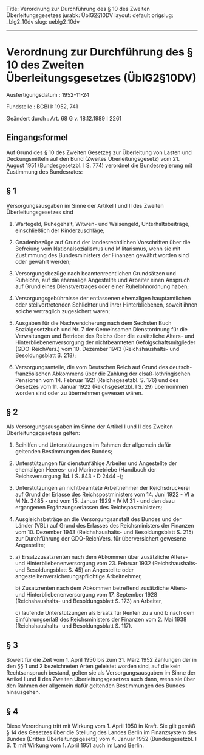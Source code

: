 Title: Verordnung zur Durchführung des § 10 des Zweiten Überleitungsgesetzes
jurabk: ÜblG2§10DV
layout: default
origslug: _blg2_10dv
slug: ueblg2_10dv

---

# Verordnung zur Durchführung des § 10 des Zweiten Überleitungsgesetzes (ÜblG2§10DV)

Ausfertigungsdatum
:   1952-11-24

Fundstelle
:   BGBl I: 1952, 741

Geändert durch
:   Art. 68 G v. 18.12.1989 I 2261


## Eingangsformel

Auf Grund des § 10 des Zweiten Gesetzes zur Überleitung von Lasten und
Deckungsmitteln auf den Bund (Zweites Überleitungsgesetz) vom 21.
August 1951 (Bundesgesetzbl. I S. 774) verordnet die Bundesregierung
mit Zustimmung des Bundesrates:


## § 1

Versorgungsausgaben im Sinne der Artikel I und II des Zweiten
Überleitungsgesetzes sind

1.  Wartegeld, Ruhegehalt, Witwen- und Waisengeld, Unterhaltsbeiträge,
    einschließlich der Kinderzuschläge;


2.  Gnadenbezüge auf Grund der landesrechtlichen Vorschriften über die
    Befreiung vom Nationalsozialismus und Militarismus, wenn sie mit
    Zustimmung des Bundesministers der Finanzen gewährt worden sind oder
    gewährt werden;


3.  Versorgungsbezüge nach beamtenrechtlichen Grundsätzen und Ruhelohn,
    auf die ehemalige Angestellte und Arbeiter einen Anspruch auf Grund
    eines Dienstvertrages oder einer Ruhelohnordnung haben;


4.  Versorgungsgebührnisse der entlassenen ehemaligen hauptamtlichen oder
    stellvertretenden Schlichter und ihrer Hinterbliebenen, soweit ihnen
    solche vertraglich zugesichert waren;


5.  Ausgaben für die Nachversicherung nach dem Sechsten Buch
    Sozialgesetzbuch und Nr. 7 der Gemeinsamen Dienstordnung für die
    Verwaltungen und Betriebe des Reichs über die zusätzliche Alters- und
    Hinterbliebenenversorgung der nichtbeamteten Gefolgschaftsmitglieder
    (GDO-ReichVers.) vom 10. Dezember 1943 (Reichshaushalts- und
    Besoldungsblatt S. 218);


6.  Versorgungsanteile, die vom Deutschen Reich auf Grund des deutsch-
    französischen Abkommens über die Zahlung der elsaß-lothringischen
    Pensionen vom 14. Februar 1921 (Reichsgesetzbl. S. 176) und des
    Gesetzes vom 11. Januar 1922 (Reichsgesetzbl. I S. 29) übernommen
    worden sind oder zu übernehmen gewesen wären.





## § 2

Als Versorgungsausgaben im Sinne der Artikel I und II des Zweiten
Überleitungsgesetzes gelten:

1.  Beihilfen und Unterstützungen im Rahmen der allgemein dafür geltenden
    Bestimmungen des Bundes;


2.  Unterstützungen für dienstunfähige Arbeiter und Angestellte der
    ehemaligen Heeres- und Marinebetriebe (Handbuch der Reichsversorgung
    Bd. I S. 843 - D 2444 -);


3.  Unterstützungen an nichtbeamtete Arbeitnehmer der Reichsdruckerei auf
    Grund der Erlasse des Reichspostministers vom 14. Juni 1922 - VI a M
    Nr. 3485 - und vom 15. Januar 1929 - IV M 31 - und den dazu ergangenen
    Ergänzungserlassen des Reichspostministers;


4.  Ausgleichsbeträge an die Versorgungsanstalt des Bundes und der Länder
    (VBL) auf Grund des Erlasses des Reichsministers der Finanzen vom 10.
    Dezember 1943 (Reichshaushalts- und Besoldungsblatt S. 215) zur
    Durchführung der GDO-ReichVers. für überversichert gewesene
    Angestellte;


5.
    a)  Ersatzzusatzrenten nach dem Abkommen über zusätzliche Alters- und
        Hinterbliebenenversorgung vom 23. Februar 1932 (Reichshaushalts- und
        Besoldungsblatt S. 45) an Angestellte oder
        angestelltenversicherungspflichtige Arbeitnehmer,


    b)  Zusatzrenten nach dem Abkommen betreffend zusätzliche Alters- und
        Hinterbliebenenversorgung vom 17. September 1928 (Reichshaushalts- und
        Besoldungsblatt S. 173) an Arbeiter,


    c)  laufende Unterstützungen als Ersatz für Renten zu a und b nach dem
        Einführungserlaß des Reichsministers der Finanzen vom 2. Mai 1938
        (Reichshaushalts- und Besoldungsblatt S. 117).








## § 3

Soweit für die Zeit vom 1. April 1950 bis zum 31. März 1952 Zahlungen
der in den §§ 1 und 2 bezeichneten Arten geleistet worden sind, auf
die kein Rechtsanspruch bestand, gelten sie als Versorgungsausgaben im
Sinne der Artikel I und II des Zweiten Überleitungsgesetzes auch dann,
wenn sie über den Rahmen der allgemein dafür geltenden Bestimmungen
des Bundes hinausgehen.


## § 4

Diese Verordnung tritt mit Wirkung vom 1. April 1950 in Kraft. Sie
gilt gemäß § 14 des Gesetzes über die Stellung des Landes Berlin im
Finanzsystem des Bundes (Drittes Überleitungsgesetz) vom 4. Januar
1952 (Bundesgesetzbl. I S. 1) mit Wirkung vom 1. April 1951 auch im
Land Berlin.

